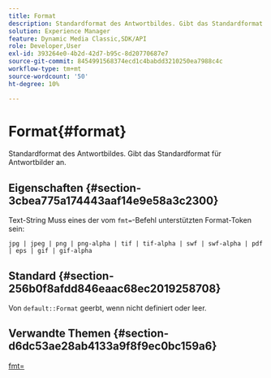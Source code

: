 ```yaml
---
title: Format
description: Standardformat des Antwortbildes. Gibt das Standardformat für Antwortbilder an.
solution: Experience Manager
feature: Dynamic Media Classic,SDK/API
role: Developer,User
exl-id: 393264e0-4b2d-42d7-b95c-8d20770687e7
source-git-commit: 8454991568374ecd1c4babdd3210250ea7988c4c
workflow-type: tm+mt
source-wordcount: '50'
ht-degree: 10%

---
```


# Format{#format}

Standardformat des Antwortbildes. Gibt das Standardformat für Antwortbilder an.

## Eigenschaften {#section-3cbea775a174443aaf14e9e58a3c2300}

Text-String Muss eines der vom `fmt=`-Befehl unterstützten Format-Token sein:

`jpg | jpeg | png | png-alpha | tif | tif-alpha | swf | swf-alpha | pdf | eps | gif | gif-alpha`

## Standard {#section-256b0f8afdd846eaac68ec2019258708}

Von `default::Format` geerbt, wenn nicht definiert oder leer.

## Verwandte Themen {#section-d6dc53ae28ab4133a9f8f9ec0bc159a6}

[fmt=](../../../../../ir-api/http-protocol/image-rendering-api-ref/c-ir-http-protocol-ref/c-ir-http-protocol-command-reference/r-ir-fmt.md#reference-4c743f67d56b47c5b774fcc900ff758c)
